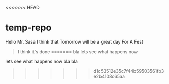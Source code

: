 <<<<<<< HEAD

# temp-repo

Hello Mr. Sasa I think that Tomorrow will be a great day For A Fest


> I think it's done
=======
bla
lets see what happens now

lets see what happens now
bla bla
>>>>>>> d1c53512e35c7f44b59503561fb3e2b4108c65aa
